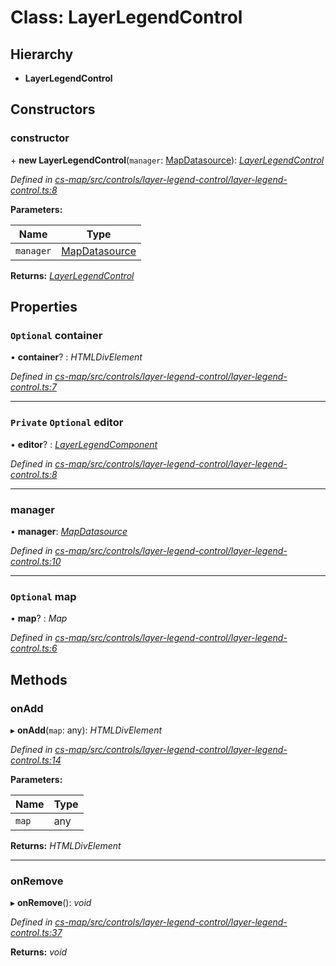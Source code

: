# Class: LayerLegendControl

## Hierarchy

* **LayerLegendControl**

## Constructors

###  constructor

\+ **new LayerLegendControl**(`manager`: [MapDatasource](_cs_map_src_datasources_map_datasource_.mapdatasource.md)): *[LayerLegendControl](_cs_map_src_controls_layer_legend_control_layer_legend_control_.layerlegendcontrol.md)*

*Defined in [cs-map/src/controls/layer-legend-control/layer-legend-control.ts:8](https://github.com/RichardHovenkamp/csnext/blob/40018c3a/packages/cs-map/src/controls/layer-legend-control/layer-legend-control.ts#L8)*

**Parameters:**

Name | Type |
------ | ------ |
`manager` | [MapDatasource](_cs_map_src_datasources_map_datasource_.mapdatasource.md) |

**Returns:** *[LayerLegendControl](_cs_map_src_controls_layer_legend_control_layer_legend_control_.layerlegendcontrol.md)*

## Properties

### `Optional` container

• **container**? : *HTMLDivElement*

*Defined in [cs-map/src/controls/layer-legend-control/layer-legend-control.ts:7](https://github.com/RichardHovenkamp/csnext/blob/40018c3a/packages/cs-map/src/controls/layer-legend-control/layer-legend-control.ts#L7)*

___

### `Private` `Optional` editor

• **editor**? : *[LayerLegendComponent](_cs_map_src_controls_layer_legend_control_layer_legend_component_.layerlegendcomponent.md)*

*Defined in [cs-map/src/controls/layer-legend-control/layer-legend-control.ts:8](https://github.com/RichardHovenkamp/csnext/blob/40018c3a/packages/cs-map/src/controls/layer-legend-control/layer-legend-control.ts#L8)*

___

###  manager

• **manager**: *[MapDatasource](_cs_map_src_datasources_map_datasource_.mapdatasource.md)*

*Defined in [cs-map/src/controls/layer-legend-control/layer-legend-control.ts:10](https://github.com/RichardHovenkamp/csnext/blob/40018c3a/packages/cs-map/src/controls/layer-legend-control/layer-legend-control.ts#L10)*

___

### `Optional` map

• **map**? : *Map*

*Defined in [cs-map/src/controls/layer-legend-control/layer-legend-control.ts:6](https://github.com/RichardHovenkamp/csnext/blob/40018c3a/packages/cs-map/src/controls/layer-legend-control/layer-legend-control.ts#L6)*

## Methods

###  onAdd

▸ **onAdd**(`map`: any): *HTMLDivElement*

*Defined in [cs-map/src/controls/layer-legend-control/layer-legend-control.ts:14](https://github.com/RichardHovenkamp/csnext/blob/40018c3a/packages/cs-map/src/controls/layer-legend-control/layer-legend-control.ts#L14)*

**Parameters:**

Name | Type |
------ | ------ |
`map` | any |

**Returns:** *HTMLDivElement*

___

###  onRemove

▸ **onRemove**(): *void*

*Defined in [cs-map/src/controls/layer-legend-control/layer-legend-control.ts:37](https://github.com/RichardHovenkamp/csnext/blob/40018c3a/packages/cs-map/src/controls/layer-legend-control/layer-legend-control.ts#L37)*

**Returns:** *void*
